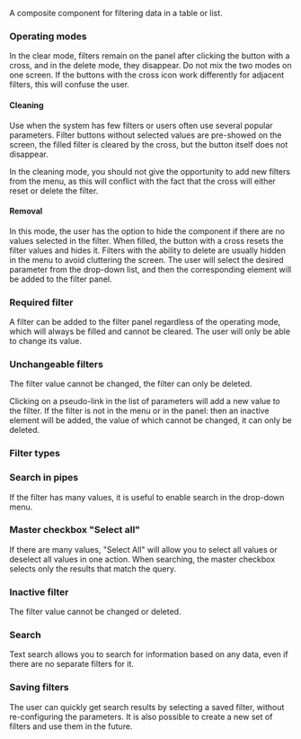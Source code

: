 A composite component for filtering data in a table or list.

<!-- example(filter-bar-overview) -->

### Operating modes

In the clear mode, filters remain on the panel after clicking the button with a cross, and in the delete mode, they disappear. Do not mix the two modes on one screen. If the buttons with the cross icon work differently for adjacent filters, this will confuse the user.

#### Cleaning

Use when the system has few filters or users often use several popular parameters. Filter buttons without selected values ​​are pre-showed on the screen, the filled filter is cleared by the cross, but the button itself does not disappear.

In the cleaning mode, you should not give the opportunity to add new filters from the menu, as this will conflict with the fact that the cross will either reset or delete the filter.

<!-- example(filter-bar-cleanable) -->

#### Removal

In this mode, the user has the option to hide the component if there are no values ​​selected in the filter. When filled, the button with a cross resets the filter values ​​and hides it.
Filters with the ability to delete are usually hidden in the menu to avoid cluttering the screen. The user will select the desired parameter from the drop-down list, and then the corresponding element will be added to the filter panel.

<!-- example(filter-bar-removable) -->

### Required filter

A filter can be added to the filter panel regardless of the operating mode, which will always be filled and cannot be cleared. The user will only be able to change its value.

<!-- example(filter-bar-required) -->

### Unchangeable filters

The filter value cannot be changed, the filter can only be deleted.

<!-- example(filter-bar-readonly-pipe) -->

Clicking on a pseudo-link in the list of parameters will add a new value to the filter. If the filter is not in the menu or in the panel: then an inactive element will be added, the value of which cannot be changed, it can only be deleted.

<!-- example(filter-bar-readonly-pipes) -->

### Filter types

<!-- example(filter-bar-pipe-types) -->

### Search in pipes

If the filter has many values, it is useful to enable search in the drop-down menu.

<!-- example(filter-bar-search-in-pipes) -->

### Master checkbox "Select all"

If there are many values, "Select All" will allow you to select all values ​​or deselect all values ​​in one action. When searching, the master checkbox selects only the results that match the query.

<!-- example(filter-bar-master-checkbox) -->

### Inactive filter

The filter value cannot be changed or deleted.

<!-- example(filter-bar-inactive-filter) -->

### Search

Text search allows you to search for information based on any data, even if there are no separate filters for it.

<!-- example(filter-bar-search) -->

### Saving filters

The user can quickly get search results by selecting a saved filter, without re-configuring the parameters. It is also possible to create a new set of filters and use them in the future.

<!-- example(filter-bar-saved-filters) -->
